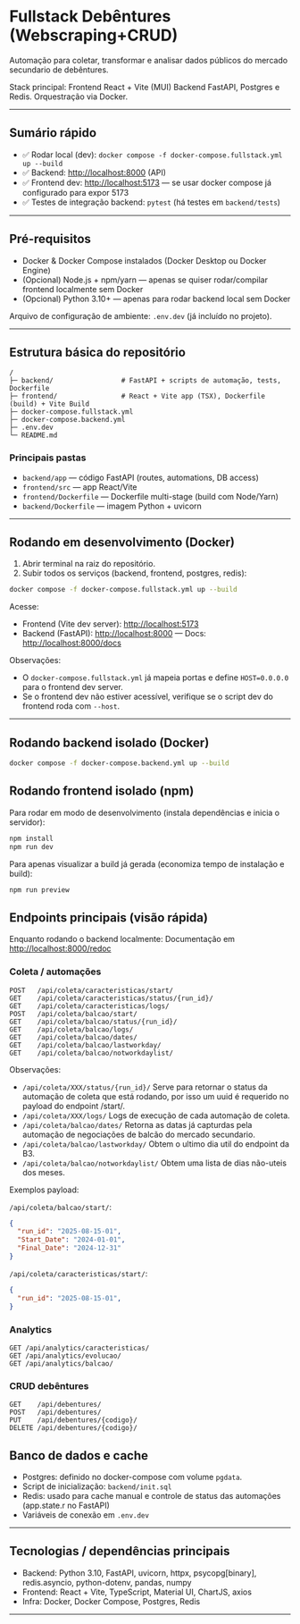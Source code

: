 # Fullstack Debêntures (Webscraping+CRUD)

Automação para coletar, transformar e analisar dados públicos do mercado secundario de debêntures.


Stack principal: 
Frontend React + Vite (MUI) 
Backend FastAPI, Postgres e Redis. 
Orquestração via Docker.

---

## Sumário rápido

- ✅ Rodar local (dev): `docker compose -f docker-compose.fullstack.yml up --build`
- ✅ Backend: [http://localhost:8000](http://localhost:8000) (API)
- ✅ Frontend dev: [http://localhost:5173](http://localhost:5173) — se usar docker compose já configurado para expor 5173
- ✅ Testes de integração backend: `pytest` (há testes em `backend/tests`)

---

## Pré-requisitos

- Docker & Docker Compose instalados (Docker Desktop ou Docker Engine)
- (Opcional) Node.js + npm/yarn — apenas se quiser rodar/compilar frontend localmente sem Docker
- (Opcional) Python 3.10+ — apenas para rodar backend local sem Docker

Arquivo de configuração de ambiente: `.env.dev` (já incluído no projeto). 

---

## Estrutura básica do repositório

```
/
├─ backend/                 # FastAPI + scripts de automação, tests, Dockerfile
├─ frontend/                # React + Vite app (TSX), Dockerfile (build) + Vite Build
├─ docker-compose.fullstack.yml
├─ docker-compose.backend.yml
├─ .env.dev
└─ README.md
```

### Principais pastas

- `backend/app` — código FastAPI (routes, automations, DB access)
- `frontend/src` — app React/Vite
- `frontend/Dockerfile` — Dockerfile multi-stage (build com Node/Yarn)
- `backend/Dockerfile` — imagem Python + uvicorn

---

## Rodando em desenvolvimento (Docker)


1. Abrir terminal na raiz do repositório.
2. Subir todos os serviços (backend, frontend, postgres, redis):

```bash
docker compose -f docker-compose.fullstack.yml up --build
```

Acesse:
- Frontend (Vite dev server): [http://localhost:5173](http://localhost:5173)
- Backend (FastAPI): [http://localhost:8000](http://localhost:8000) 
— Docs: [http://localhost:8000/docs](http://localhost:8000/docs)

Observações:
- O `docker-compose.fullstack.yml` já mapeia portas e define `HOST=0.0.0.0` para o frontend dev server.
- Se o frontend dev não estiver acessível, verifique se o script dev do frontend roda com `--host`.

---

## Rodando backend isolado (Docker)

```bash
docker compose -f docker-compose.backend.yml up --build
```

## Rodando frontend isolado (npm)
Para rodar em modo de desenvolvimento (instala dependências e inicia o servidor):
```bash
npm install
npm run dev
```
Para apenas visualizar a build já gerada (economiza tempo de instalação e build):
```bash
npm run preview
```

## Endpoints principais (visão rápida)

Enquanto rodando o backend localmente: Documentação em [http://localhost:8000/redoc](http://localhost:8000/redoc)

### Coleta / automações
```
POST   /api/coleta/caracteristicas/start/
GET    /api/coleta/caracteristicas/status/{run_id}/
GET    /api/coleta/caracteristicas/logs/
POST   /api/coleta/balcao/start/
GET    /api/coleta/balcao/status/{run_id}/
GET    /api/coleta/balcao/logs/
GET    /api/coleta/balcao/dates/
GET    /api/coleta/balcao/lastworkday/
GET    /api/coleta/balcao/notworkdaylist/
```

Observações: 
- `/api/coleta/XXX/status/{run_id}/` Serve para retornar o status da automação de coleta que está rodando, por isso um uuid é requerido no payload do endpoint /start/.
- `/api/coleta/XXX/logs/` Logs de execução de cada automação de coleta.
- `/api/coleta/balcao/dates/` Retorna as datas já capturdas pela automação de negociações de balcão do mercado secundario.
- `/api/coleta/balcao/lastworkday/` Obtem o ultimo dia util do endpoint da B3.
- `/api/coleta/balcao/notworkdaylist/` Obtem uma lista de dias não-uteis dos meses.


Exemplos payload:

`/api/coleta/balcao/start/`:
```json
{
  "run_id": "2025-08-15-01",
  "Start_Date": "2024-01-01",
  "Final_Date": "2024-12-31"
}
```

`/api/coleta/caracteristicas/start/`:
```json
{
  "run_id": "2025-08-15-01",
}
```

### Analytics
```
GET /api/analytics/caracteristicas/
GET /api/analytics/evolucao/
GET /api/analytics/balcao/
```

### CRUD debêntures
```
GET    /api/debentures/
POST   /api/debentures/
PUT    /api/debentures/{codigo}/
DELETE /api/debentures/{codigo}/
```


## Banco de dados e cache

- Postgres: definido no docker-compose com volume `pgdata`.
- Script de inicialização: `backend/init.sql`
- Redis: usado para cache manual e controle de status das automações (app.state.r no FastAPI)
- Variáveis de conexão em `.env.dev`

---

## Tecnologias / dependências principais

- Backend: Python 3.10, FastAPI, uvicorn, httpx, psycopg[binary], redis.asyncio, python-dotenv, pandas, numpy
- Frontend: React + Vite, TypeScript, Material UI, ChartJS, axios
- Infra: Docker, Docker Compose, Postgres, Redis

---

